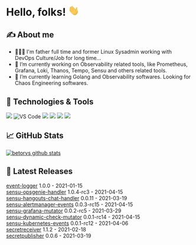 
# Hello, folks! <img src="https://raw.githubusercontent.com/betorvs/betorvs/main/images/wave.gif" width="30px">

## &#x270d; About me
- 👨‍👩‍👦 I'm father full time and former Linux Sysadmin working with DevOps Culture/Job for long time...
-  🔭 I’m currently working on Observability related tools, like Prometheus, Grafana, Loki, Thanos, Tempo, Sensu and others related tools.
- 🌱 I’m currently learning Golang and Observability softwares. Looking for Chaos Engineering softwares. 

## 🔧 Technologies & Tools
![](https://img.shields.io/badge/OS-Linux-informational?style=flat&logo=linux&logoColor=white&color=2bbc8a)
![VS Code](https://img.shields.io/badge/visualstudiocode-badge-blue.svg?logo=visual-studio-code&style=flat&logoColor=white&color=2bbc8a)
![](https://img.shields.io/badge/Code-Golang-informational?style=flat&logo=go&logoColor=white&color=2bbc8a)
![](https://img.shields.io/badge/Shell-Bash-informational?style=flat&logo=gnu-bash&logoColor=white&color=2bbc8a)
![](https://img.shields.io/badge/Tools-Docker-informational?style=flat&logo=docker&logoColor=white&color=2bbc8a)
![](https://img.shields.io/badge/Tools-Kubernetes-informational?style=flat&logo=kubernetes&logoColor=white&color=2bbc8a)

## &#x1f4c8; GitHub Stats

[![betorvs github stats](https://github-readme-stats.vercel.app/api?username=betorvs&show_icons=true)](https://github.com/betorvs/betorvs)


## 🤔 Latest Releases

[event-logger](https://github.com/betorvs/event-logger/releases/tag/1.0.0) 1.0.0 - 2021-01-15   
[sensu-opsgenie-handler](https://github.com/betorvs/sensu-opsgenie-handler/releases/tag/1.0.4-rc3) 1.0.4-rc3 - 2021-04-15   
[sensu-hangouts-chat-handler](https://github.com/betorvs/sensu-hangouts-chat-handler/releases/tag/0.0.11) 0.0.11 - 2021-03-19   
[sensu-alertmanager-events](https://github.com/betorvs/sensu-alertmanager-events/releases/tag/0.0.3-rc15) 0.0.3-rc15 - 2021-04-15   
[sensu-grafana-mutator](https://github.com/betorvs/sensu-grafana-mutator/releases/tag/0.0.2-rc5) 0.0.2-rc5 - 2021-03-29   
[sensu-dynamic-check-mutator](https://github.com/betorvs/sensu-dynamic-check-mutator/releases/tag/0.0.1-rc14) 0.0.1-rc14 - 2021-04-15   
[sensu-kubernetes-events](https://github.com/betorvs/sensu-kubernetes-events/releases/tag/0.0.1-rc12) 0.0.1-rc12 - 2021-04-06   
[secretreceiver](https://github.com/betorvs/secretreceiver/releases/tag/1.1.2) 1.1.2 - 2021-02-18   
[secretpublisher](https://github.com/betorvs/secretpublisher/releases/tag/0.0.6) 0.0.6 - 2021-03-19   
